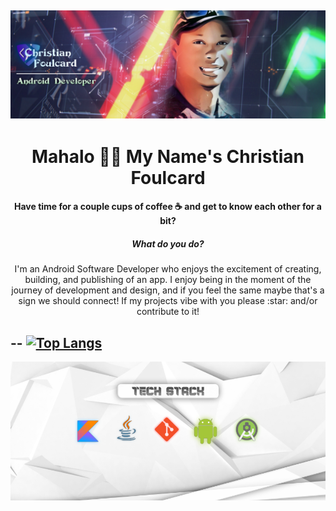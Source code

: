 ![Banner](https://github.com/Cfoulcard/Cfoulcard/blob/main/githubbanner.png)
--
<h1 align="center">Mahalo 👋🏽 My Name's Christian Foulcard</h1>
<h4 align="center">Have time for a couple cups of coffee ☕ and get to know each other for a bit?</h4>

 <h5 align="center">What do you do?</h5>
 
 <p align="center">
I'm an Android Software Developer who enjoys the excitement of creating, building, and publishing of an app. I enjoy being in the moment of the journey of development and design, and if you feel the same maybe that's a sign we should connect! If my projects vibe with you please :star: and/or contribute to it!
</p>

--
[![Top Langs](https://github-readme-stats.vercel.app/api/top-langs/?username=cfoulcard)](https://github.com/anuraghazra/github-readme-stats)
--
  <img src="https://github.com/Cfoulcard/Cfoulcard/blob/main/githubbanner4.png">


<!---
Cfoulcard/Cfoulcard is a ✨ special ✨ repository because its `README.md` (this file) appears on your GitHub profile.
You can click the Preview link to take a look at your changes.
--->

